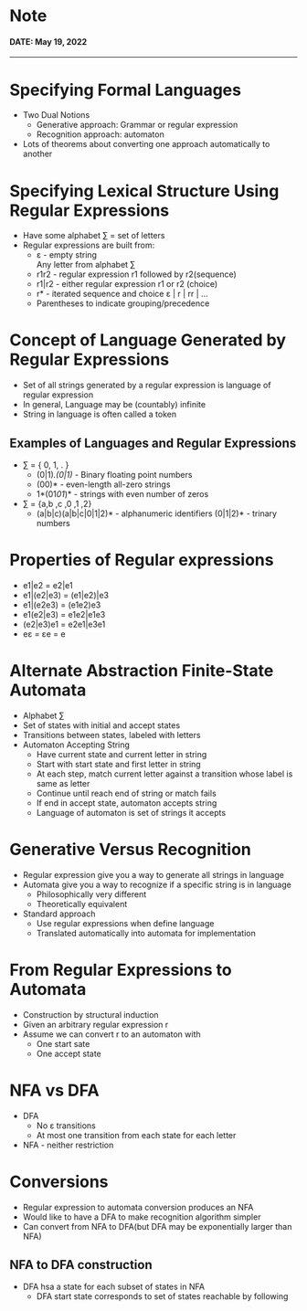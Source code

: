 # Note
#### DATE: May 19, 2022
-----

# Specifying Formal Languages
* Two Dual Notions
    * Generative approach: Grammar or regular expression
    * Recognition approach: automaton
* Lots of theorems about converting one approach automatically to another

# Specifying Lexical Structure Using Regular Expressions
* Have some alphabet ∑ = set of letters
* Regular expressions are built from:
    * ε - empty string  
    Any letter from alphabet ∑
    * r1r2 - regular expression r1 followed by r2(sequence)
    * r1|r2 - either regular expression r1 or r2 (choice)
    * r* - iterated sequence and choice ε | r | rr | …
    * Parentheses to indicate grouping/precedence

 
# Concept of Language Generated by Regular Expressions 

* Set of all strings generated by a regular expression is language of regular expression
* In general, Language may be (countably) infinite
* String in language is often called a token

## Examples of Languages and Regular Expressions
* ∑ = { 0, 1, . } 
    * (0|1)*.(0|1)* - Binary floating point numbers
    * (00)* - even-length all-zero strings
    * 1*(01*01*)* - strings with even number of zeros
* ∑ = {a,b ,c ,0 ,1 ,2} 
    * (a|b|c)(a|b|c|0|1|2)* - alphanumeric identifiers
    (0|1|2)* - trinary numbers

# Properties of Regular expressions
* e1|e2 = e2|e1
* e1|(e2|e3) = (e1|e2)|e3
* e1|(e2e3) = (e1e2)e3
* e1(e2|e3) = e1e2|e1e3
* (e2|e3)e1 = e2e1|e3e1
* eε = εe = e

# Alternate Abstraction Finite-State Automata
* Alphabet ∑
* Set of states with initial and accept states
* Transitions between states, labeled with letters
* Automaton Accepting String
    * Have current state and current letter in string
    * Start with start state and first letter in string
    * At each step, match current letter against a transition whose label is same as letter
    * Continue until reach end of string or match fails
    * If end in accept state, automaton accepts string
    * Language of automaton is set of strings it accepts

# Generative Versus Recognition
* Regular expression give you a way to generate all strings in language
* Automata give you a way to recognize if a specific string is in language
    * Philosophically very different
    * Theoretically equivalent
* Standard approach 
    * Use regular expressions when define language
    * Translated automatically into automata for implementation
# From Regular Expressions to Automata
* Construction by structural induction
* Given an arbitrary regular expression r
* Assume we can convert r to an automaton with 
    * One start sate
    * One accept state

# NFA vs DFA
* DFA 
    * No ε transitions
    * At most one transition from each state for each letter
* NFA - neither restriction

# Conversions
* Regular expression to automata conversion produces an NFA
* Would like to have a DFA to make recognition algorithm simpler
* Can convert from NFA to DFA(but DFA may be exponentially larger than NFA)

## NFA to DFA construction
* DFA hsa a state for each subset of states in NFA
    * DFA start state corresponds to set of states reachable by following